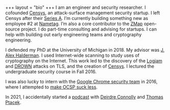 +++
layout = "bio"
+++
I am an engineer and security researcher. I cofounded [Censys][censys], an
attack-surface management security startup. I left Censys after their [Series
A][censys-raise]. I’m currently building something new as employee #2 at
[Nametag][nt]. I’m also a core contributor to the [ZMap][zmap] open-source
project. I do part-time consulting and advising for startups. I can
help with building out early engineering teams and cryptography engineering.

I defended my PhD at the University of Michigan in 2018. My advisor was [J.
Alex Halderman][jhalderm]. I used Internet-wide scanning to study uses of
cryptography on the Internet. This work led to the discovery of the
[Logjam][logjam] and [DROWN][drown] attacks on TLS, and the creation of
[Censys][censys]. I lectured the undergraduate security course in Fall 2016.

I was also lucky to intern with the [Google Chrome security
team][chromesecurity] in 2016, where I attempted to [make OCSP suck
less][expect-staple].

In 2021, I accidentally started a [podcast][scw] with [Deirdre
Connolly][deirdre] and [Thomas Ptacek][tqbf].

[censys]: https://censys.io
[censys-raise]: https://venturebeat.com/2020/08/05/censys-raises-15-5-million-to-bring-attack-surface-management-to-more-companies/
[censys-careers]: https://censys.io/careers
[chromesecurity]: https://www.chromium.org/Home/chromium-security
[deirdre]: https://twitter.com/durumcrustulum
[drown]: https://drownattack.com
[duo]: https://duo.com
[expect-staple]: https://docs.google.com/document/d/1aISglJIIwglcOAhqNfK-2vtQl-_dWAapc-VLDh-9-BE/edit
[jhalderm]: https://jhalderm.com
[logjam]: https://weakdh.org
[nt]: https://getnametag.com
[scw]: https://securitycryptographywhatever.com
[tqbf]: https://twitter.com/tqbf
[zmap]: https://zmap.io
